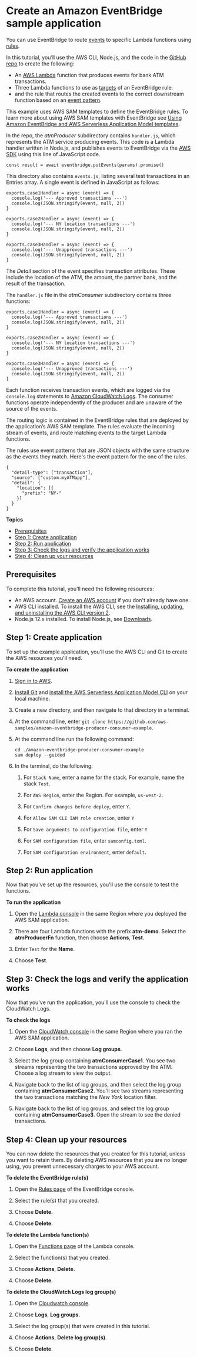 # Create an Amazon EventBridge sample application<a name="eb-tutorial-get-started"></a>

You can use EventBridge to route [events](eb-events.md) to specific Lambda functions using [rules](eb-rules.md)\.

In this tutorial, you’ll use the AWS CLI, Node\.js, and the code in the [ GitHub repo](https://github.com/aws-samples/amazon-eventbridge-producer-consumer-example) to create the following:
+ An [AWS Lambda](https://docs.aws.amazon.com/lambda/latest/dg/welcome.html) function that produces events for bank ATM transactions\.
+ Three Lambda functions to use as [targets](eb-targets.md) of an EventBridge rule\.
+ and the rule that routes the created events to the correct downstream function based on an [event pattern](eb-event-patterns.md)\.

This example uses AWS SAM templates to define the EventBridge rules\. To learn more about using AWS SAM templates with EventBridge see [Using Amazon EventBridge and AWS Serverless Application Model templates](eb-use-sam.md)\.

In the repo, the *atmProducer* subdirectory contains `handler.js`, which represents the ATM service producing events\. This code is a Lambda handler written in Node\.js, and publishes events to EventBridge via the [AWS SDK](https://www.npmjs.com/package/aws-sdk) using this line of JavaScript code\.

```
const result = await eventbridge.putEvents(params).promise()
```

This directory also contains `events.js`, listing several test transactions in an Entries array\. A single event is defined in JavaScript as follows:

```
exports.case1Handler = async (event) => {
  console.log('--- Approved transactions ---')
  console.log(JSON.stringify(event, null, 2))
}

exports.case2Handler = async (event) => {
  console.log('--- NY location transactions ---')
  console.log(JSON.stringify(event, null, 2))
}

exports.case3Handler = async (event) => {
  console.log('--- Unapproved transactions ---')
  console.log(JSON.stringify(event, null, 2))
}
```

The *Detail* section of the event specifies transaction attributes\. These include the location of the ATM, the amount, the partner bank, and the result of the transaction\.

The `handler.js` file in the *atmConsumer* subdirectory contains three functions:

```
exports.case1Handler = async (event) => {
  console.log('--- Approved transactions ---')
  console.log(JSON.stringify(event, null, 2))
}

exports.case2Handler = async (event) => {
  console.log('--- NY location transactions ---')
  console.log(JSON.stringify(event, null, 2))
}

exports.case3Handler = async (event) => {
  console.log('--- Unapproved transactions ---')
  console.log(JSON.stringify(event, null, 2))
}
```

Each function receives transaction events, which are logged via the `console.log` statements to [Amazon CloudWatch Logs](https://docs.aws.amazon.com/AmazonCloudWatch/latest/DeveloperGuide/WhatIsCloudWatchLogs.html)\. The consumer functions operate independently of the producer and are unaware of the source of the events\.

The routing logic is contained in the EventBridge rules that are deployed by the application’s AWS SAM template\. The rules evaluate the incoming stream of events, and route matching events to the target Lambda functions\.

The rules use event patterns that are JSON objects with the same structure as the events they match\. Here's the event pattern for the one of the rules\.

```
{
  "detail-type": ["transaction"],
  "source": ["custom.myATMapp"],
  "detail": {
    "location": [{
      "prefix": "NY-"
    }]
  }
}
```

**Topics**
+ [Prerequisites](#eb-gs-prereqs)
+ [Step 1: Create application](#eb-gs-create-application)
+ [Step 2: Run application](#eb-gs-run-application)
+ [Step 3: Check the logs and verify the application works](#eb-gs-check-logs)
+ [Step 4: Clean up your resources](#cleanup)

## Prerequisites<a name="eb-gs-prereqs"></a>

To complete this tutorial, you'll need the following resources:
+ An AWS account\. [Create an AWS account](https://portal.aws.amazon.com/gp/aws/developer/registration/index.html) if you don't already have one\.
+ AWS CLI installed\. To install the AWS CLI, see the [Installing, updating, and uninstalling the AWS CLI version 2](https://docs.aws.amazon.com/cli/latest/userguide/install-cliv2.html)\.
+ Node\.js 12\.x installed\. To install Node\.js, see [ Downloads](https://nodejs.org/en/download/)\.

## Step 1: Create application<a name="eb-gs-create-application"></a>

To set up the example application, you'll use the AWS CLI and Git to create the AWS resources you'll need\.

**To create the application**

1. [Sign in to AWS](https://console.aws.amazon.com/console/home)\.

1. [Install Git](https://git-scm.com/book/en/v2/Getting-Started-Installing-Git) and [install the AWS Serverless Application Model CLI](https://docs.aws.amazon.com/serverless-application-model/latest/developerguide/serverless-sam-cli-install.html) on your local machine\.

1. Create a new directory, and then navigate to that directory in a terminal\.

1. At the command line, enter `git clone https://github.com/aws-samples/amazon-eventbridge-producer-consumer-example`\.

1. At the command line run the following command:

   ```
   cd ./amazon-eventbridge-producer-consumer-example
   sam deploy --guided
   ```

1. In the terminal, do the following:

   1. For `Stack Name`, enter a name for the stack\. For example, name the stack `Test`\.

   1. For `AWS Region`, enter the Region\. For example, `us-west-2`\.

   1. For `Confirm changes before deploy`, enter `Y`\.

   1. For `Allow SAM CLI IAM role creation`, enter `Y`

   1. For `Save arguments to configuration file`, enter `Y`

   1. For `SAM configuration file`, enter `samconfig.toml`\.

   1. For `SAM configuration environment`, enter `default`\.

## Step 2: Run application<a name="eb-gs-run-application"></a>

Now that you've set up the resources, you'll use the console to test the functions\.

**To run the application**

1. Open the [Lambda console](https://console.aws.amazon.com/lambda/) in the same Region where you deployed the AWS SAM application\.

1. There are four Lambda functions with the prefix **atm\-demo**\. Select the **atmProducerFn** function, then choose **Actions**, **Test**\.

1. Enter `Test` for the **Name**\.

1. Choose **Test**\.

## Step 3: Check the logs and verify the application works<a name="eb-gs-check-logs"></a>

Now that you've run the application, you'll use the console to check the CloudWatch Logs\.

**To check the logs**

1. Open the [CloudWatch console](https://console.aws.amazon.com/cloudwatch/) in the same Region where you ran the AWS SAM application\.

1. Choose **Logs**, and then choose **Log groups**\.

1. Select the log group containing **atmConsumerCase1**\. You see two streams representing the two transactions approved by the ATM\. Choose a log stream to view the output\.

1. Navigate back to the list of log groups, and then select the log group containing **atmConsumerCase2**\. You'll see two streams representing the two transactions matching the *New York* location filter\.

1. Navigate back to the list of log groups, and select the log group containing **atmConsumerCase3**\. Open the stream to see the denied transactions\.

## Step 4: Clean up your resources<a name="cleanup"></a>

You can now delete the resources that you created for this tutorial, unless you want to retain them\. By deleting AWS resources that you are no longer using, you prevent unnecessary charges to your AWS account\.

**To delete the EventBridge rule\(s\)**

1. Open the [Rules page](https://console.aws.amazon.com/events/home#/rule) of the EventBridge console\.

1. Select the rule\(s\) that you created\.

1. Choose **Delete**\.

1. Choose **Delete**\.

**To delete the Lambda function\(s\)**

1. Open the [Functions page](https://console.aws.amazon.com/lambda/home#/functions) of the Lambda console\.

1. Select the function\(s\) that you created\.

1. Choose **Actions**, **Delete**\.

1. Choose **Delete**\.

**To delete the CloudWatch Logs log group\(s\)**

1. Open the [Cloudwatch console](https://console.aws.amazon.com/Cloudwatch/home)\.

1. Choose **Logs**, **Log groups**\.

1. Select the log group\(s\) that were created in this tutorial\.

1. Choose **Actions**, **Delete log group\(s\)**\.

1. Choose **Delete**\.
